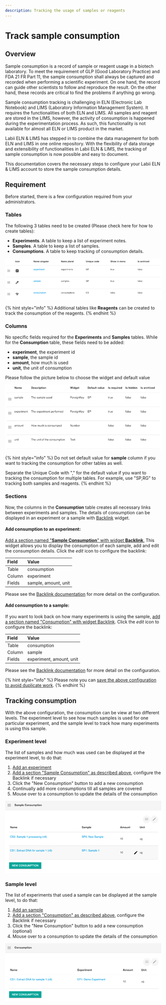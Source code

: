 ```yaml
---
description: Tracking the usage of samples or reagents
---
```


# Track sample consumption

## Overview

Sample consumption is a record of sample or reagent usage in a biotech laboratory. To meet the requirement of GLP \(Good Laboratory Practice\) and FDA 21 FR Part 11, the sample consumption shall always be captured and recorded when performing a scientific experiment. On one hand, the record can guide other scientists to follow and reproduce the result. On the other hand, these records are critical to find the problems if anything go wrong. 

Sample consumption tracking is challenging in ELN \(Electronic Lab Notebook\) and LIMS \(Laboratory Information Management System\). It requires the functionalities of both ELN and LIMS. All samples and reagent are stored in the LIMS, however, the activity of consumption is happened during the experimentation process. As such, this functionality is not available for almost all ELN or LIMS product in the market.

Labii ELN & LIMS has stepped in to combine the data management for both ELN and LIMS in one online repository. With the flexibility of data storage and extensibility of functionalities in Labii ELN & LIMS, the tracking of sample consumption is now possible and easy to document.

This documentation covers the necessary steps to configure your Labii ELN & LIMS account to store the sample consumption details.

## Requirement

Before started, there is a few configuration required from your administrators. 

### Tables

The following 3 tables need to be created \(Please check here for how to create tables\):

* **Experiments**. A table to keep a list of experiment notes.
* **Samples**. A table to keep a list of samples.
* **Consumptions**. A table to keep tracking of consumption details. 

![3 Tables for consumption tracking](../.gitbook/assets/consumption-tables-labii-eln-lims.png)

{% hint style="info" %}
Additional tables like **Reagents** can be created to track the consumption of the reagents.
{% endhint %}

### Columns

No specific fields required for the **Experiments** and **Samples** tables. While for the **Consumption** table, these fields need to be added:

* **experiment**, the experiment id
* **sample**, the sample id
* **amount**, how much is used
* **unit**, the unit of consumption

Please follow the picture below to choose the widget and default value

![Columns for the Consumption Table](../.gitbook/assets/consumption-columns-labii-eln-lims.png)

{% hint style="info" %}
Do not set default value for **sample** column if you want to tracking the consumption for other tables as well.

Separate the Unique Code with "," for the default value if you want to tracking the consumption for multiple tables. For example, use "SP,RG" to tracking both samples and reagents.
{% endhint %}

### Sections

Now, the columns in the **Consumption** table creates all necessary links between experiments and samples. The details of consumption can be displayed in an experiment or a sample with [Backlink](../widgets/foreign-key-relationships.md#backlink) widget. 

#### Add consumption to an experiment:

[Add a section named "**Sample Consumption**" with widget **Backlink**.](../eln-and-lims/detail-view.md#add-section) This widget allows you to display the consumption of each sample, add and edit the consumption details. Click the _edit_ icon to configure the backlink:

| Field | Value |
| :--- | :--- |
| Table | consumption |
| Column | experiment |
| Fields | sample, amount, unit |

Please see the [Backlink documentation](../widgets/foreign-key-relationships.md#backlink) for more detail on the configuration.

#### Add consumption to a sample:

If you want to look back on how many experiments is using the sample, [add a section named "Consumption" with widget Backlink](../widgets/foreign-key-relationships.md#backlink). Click the _edit_ icon to configure the backlink:

| Field | Value |
| :--- | :--- |
| Table | consumption |
| Column | sample |
| Fields | experiment, amount, unit |

Please see the [Backlink documentation](../widgets/foreign-key-relationships.md#backlink) for more detail on the configuration.

{% hint style="info" %}
Please note you can [save the above configuration to avoid duplicate work](../eln-and-lims/detail-view.md#save-default-section-data).
{% endhint %}

## Tracking consumption

With the above configuration, the consumption can be view at two different levels. The experiment level to see how much samples is used for one particular experiment, and the sample level to track how many experiments is using this sample.

### Experiment level

The list of samples and how much was used can be displayed at the experiment level, to do that:

1. [Add an experiment](../eln-and-lims/add-record.md#add-a-record)
2. [Add a section "Sample Consumption" as described above](track-sample-consumption.md#sections), configure the Backlink if necessary
3. Click the "New Consumption" button to add a new consumption
4. Continually add more consumptions till all samples are covered
5. Mouse over to a consumption to update the details of the consumption

![Display the consumption at the experiment level](../.gitbook/assets/consumption-experiment-labii-eln-lims.png)

### Sample level

The list of experiments that used a sample can be displayed at the sample level, to do that:

1. [Add an sample](../eln-and-lims/add-record.md#add-a-record)
2. [Add a section "Consumption" as described above](track-sample-consumption.md#sections), configure the Backlink if necessary
3. Click the "New Consumption" button to add a new consumption \(optional\)
4. Mouse over to a consumption to update the details of the consumption

![Display the consumption at the sample level](../.gitbook/assets/consumption-samples-labii-eln-lims.png)














